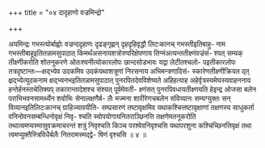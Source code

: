 +++
title = "०४ दादृहाणो वज्रमिन्द्रो"

+++

अयमिन्द्रः गभस्त्योर्बाह्वोः वज्रन्ददृहाणः दृढङ्गृह्णन् दृहदृहिवृद्धौ लिटःकानच् गभस्तीइतिबाहु- नाम गभस्तीबाहूइतितन्नामसुपाठात् किमर्थंअसनायशत्रोरुपरिक्षेपणाय तिग्मंअत्यन्ततीक्ष्णंवज्रंसं- श्यत् सम्यक् तीक्ष्णीकरोति शोतनूकरणे ओतःश्यनीत्योकारलोपः छान्दसोडभावः यद्वा लेटीतश्चलो- पइतीकारलोपः तत्रदृष्टान्तः—क्षद्भ्येव उदकमिव उदकंयथाशत्रूणां निरसनाय अभिमन्त्रणादिसं- स्कारेणतीक्ष्णीक्रियत द्त् क्ष्रद्भ्येत्युदकनाम क्षद्भ्यनभइतितन्नामसुपाठात् पुनरपितदेवविशेष्यते अहिहत्याह अहेर्वृत्रस्यमेघस्यवाहननाय हन्तेर्हनस्तचेतिक्यप् तकारान्तादेशश्च संश्यत् पूर्वमेवती- क्ष्णंसत् पुनरपिवधायतीक्ष्णयति हेइन्द्र ओजसा बलेन पराभिभवनसामर्थ्येन शवोभिः सेनालक्षणैर्ब- लैः मज्मना शारीरेणचबलेन संविव्यानः सम्यग्युक्तः सन् विव्यानइतिलिटःकानच् ग्राहिज्यावयीति- सम्प्रसारणं तष्टावृक्षमिव यथाकश्चित्तष्टावृक्षाणां तक्षणस्य साधुकर्ता वनिनोवनसम्बन्धिनोवृक्षं निवृ- श्चति स्वोपयोगायनितराञ्छिनत्ति तक्षणेमतनूकरोति तथात्वमप्यस्मासुवक्रमाचरन्तं शत्रुं निवृश्चति किञ्च परश्वेवनिवृश्चसि यथापरशुना कश्चिच्छिनत्तिवृक्षं तथा त्वमप्युक्तैस्त्रिविधैर्बलैः नितरामस्मद्द्वे- षिणं वृश्चसि ॥ ४ ॥